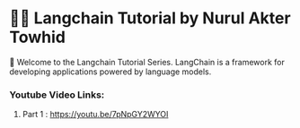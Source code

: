 # 🦜️🔗 Langchain Tutorial by Nurul Akter Towhid
🚀 Welcome to the Langchain Tutorial Series. LangChain is a framework for developing applications powered by language models.

### Youtube Video Links:
1. Part 1 : https://youtu.be/7pNpGY2WYOI
